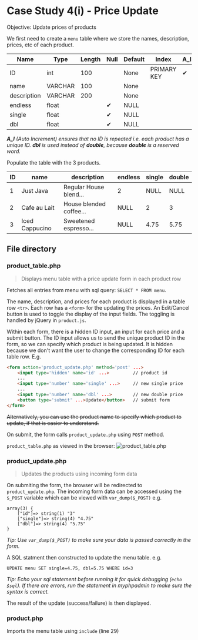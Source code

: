 # Case Study 4(i) - Price Update

Objective: Update prices of products

We first need to create a `menu` table where we store the names, description, prices, etc of each product.


| Name          | Type      | Length    | Null  | Default   | Index         | A_I   |
|---------------|-----------|-----------|-------|-----------|---------------|-------|
| ID            | int       | 100       |       | None      | PRIMARY KEY   |  ✔    |
| name          | VARCHAR   | 100       |       | None      |               |       |
| description   | VARCHAR   | 200       |       | None      |               |       |
| endless       | float     |           | ✔     | NULL      |               |       |
| single        | float     |           | ✔     | NULL      |               |       |
| dbl           | float     |           | ✔     | NULL      |               |       |

***A_I** (Auto Increment) ensures that no ID is repeated i.e. each product has a unique ID. **dbl** is used instead of **double**, because **double** is a reserved word.*

Populate the table with the 3 products.

| ID | name             | description              | endless | single | double |
|----|------------------|--------------------------|---------|--------|--------|
| 1  | Just Java        | Regular House blend...   | 2       | NULL   | NULL   |
| 2  | Cafe au Lait     | House blended coffee...  | NULL    | 2      | 3      |
| 3  | Iced Cappucino   | Sweetened espresso...    | NULL    | 4.75   | 5.75   |


## File directory

### product_table.php
> Displays menu table with a price update form in each product row

Fetches all entries from menu with sql query: `SELECT * FROM menu`.

The name, description, and prices for each product is displayed in a table row `<tr>`. Each row has a `<form>` for the updating the prices. An Edit/Cancel button is used to toggle the display of the input fields. The toggling is handled by jQuery in `product.js`.

Within each form, there is a hidden ID input, an input for each price and a submit button. The ID input allows us to send the unique product ID in the form, so we can specify which product is being updated. It is hidden because we don't want the user to change the corresponding ID for each table row. E.g.

```html
<form action='product_update.php' method='post' ...>
    <input type='hidden' name='id' ...>         // product id
    ...
    <input type='number' name='single' ...>     // new single price
    ...
    <input type='number' name='dbl' ...>        // new double price
    <button type='submit' ...>Update</button>   // submit form
</form>
```

~~Alternatively, you can use the product name to specify which product to update, if that is easier to understand.~~

On submit, the form calls `product_update.php` using `POST` method.

`product_table.php` as viewed in the browser:
![product_table.php](https://raw.githubusercontent.com/vamonke/javajam/master/product/product.png)

### product_update.php
> Updates the products using incoming form data

On submiting the form, the browser will be redirected to `product_update.php`. The incoming form data can be accessed using the `$_POST` variable which can be viewed with `var_dump($_POST)` e.g. 
```
array(3) {
    ["id"]=> string(1) "3"
    ["single"]=> string(4) "4.75"
    ["dbl"]=> string(4) "5.75"
}
```
*Tip: Use `var_dump($_POST)` to make sure your data is passed correctly in the form.*

A SQL statment then constructed to update the menu table. e.g.
```
UPDATE menu SET single=4.75, dbl=5.75 WHERE id=3
```
*Tip: Echo your sql statement before running it for quick debugging (`echo $sql`). If there are errors, run the statement in myphpadmin to make sure the syntax is correct.*

The result of the update (success/failure) is then displayed.

### product.php
Imports the menu table using `include` (line 29)

